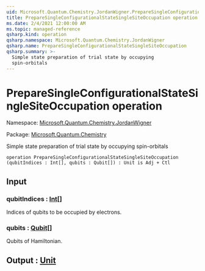 ```yaml
---
uid: Microsoft.Quantum.Chemistry.JordanWigner.PrepareSingleConfigurationalStateSingleSiteOccupation
title: PrepareSingleConfigurationalStateSingleSiteOccupation operation
ms.date: 2/4/2021 12:00:00 AM
ms.topic: managed-reference
qsharp.kind: operation
qsharp.namespace: Microsoft.Quantum.Chemistry.JordanWigner
qsharp.name: PrepareSingleConfigurationalStateSingleSiteOccupation
qsharp.summary: >-
  Simple state preparation of trial state by occupying
  spin-orbitals
---
```


# PrepareSingleConfigurationalStateSingleSiteOccupation operation

Namespace: [Microsoft.Quantum.Chemistry.JordanWigner](xref:Microsoft.Quantum.Chemistry.JordanWigner)

Package: [Microsoft.Quantum.Chemistry](https://nuget.org/packages/Microsoft.Quantum.Chemistry)


Simple state preparation of trial state by occupyingspin-orbitals

```qsharp
operation PrepareSingleConfigurationalStateSingleSiteOccupation (qubitIndices : Int[], qubits : Qubit[]) : Unit is Adj + Ctl
```


## Input

### qubitIndices : [Int](xref:microsoft.quantum.lang-ref.int)[]

Indices of qubits to be occupied by electrons.


### qubits : [Qubit](xref:microsoft.quantum.lang-ref.qubit)[]

Qubits of Hamiltonian.



## Output : [Unit](xref:microsoft.quantum.lang-ref.unit)

